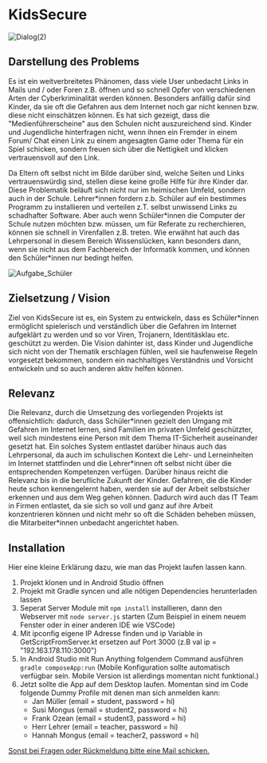 # KidsSecure

![Dialog(2)](https://github.com/AnoukMartinez/EP_WS23_Ganz_Khamkaew_Martinez/assets/22712239/1715f0ce-81c4-460b-a8d5-454526c7e066)



## Darstellung des Problems

Es ist ein weitverbreitetes Phänomen, dass viele User unbedacht Links in Mails und / oder Foren z.B. öffnen und so schnell Opfer von verschiedenen Arten der Cyberkriminalität werden können. Besonders anfällig dafür sind Kinder, da sie oft die Gefahren aus dem Internet noch gar nicht kennen bzw. diese nicht einschätzen können. Es hat sich gezeigt, dass die "Medienführerscheine" aus den Schulen nicht auszureichend sind. Kinder und Jugendliche hinterfragen nicht, wenn ihnen ein Fremder in einem Forum/ Chat einen Link zu einem angesagten Game oder Thema für ein Spiel schicken, sondern freuen sich über die Nettigkeit und klicken vertrauensvoll auf den Link. 

Da Eltern oft selbst nicht im Bilde darüber sind, welche Seiten und Links vertrauenswürdig sind, stellen diese keine große Hilfe für ihre Kinder dar. Diese Problematik beläuft sich nicht nur im heimischen Umfeld, sondern auch in der Schule. Lehrer\*innen fordern z.b. Schüler auf ein bestimmes Programm zu installieren und verteilen z.T. selbst unwissend Links zu schadhafter Software. Aber auch wenn Schüler\*innen die Computer der Schule nutzen möchten bzw. müssen, um für Referate zu recherchieren, können sie schnell in Virenfallen z.B. treten. Wie erwähnt hat auch das Lehrpersonal in diesem Bereich Wissenslücken, kann besonders dann, wenn sie nicht aus dem Fachbereich der Informatik kommen, und können den Schüler\*innen nur bedingt helfen. 

![Aufgabe_Schüler](https://github.com/AnoukMartinez/EP_WS23_Ganz_Khamkaew_Martinez/assets/22712239/48bd1d86-07c2-4bf2-9aa7-57794317faae)

## Zielsetzung / Vision
Ziel von KidsSecure ist es, ein System zu entwickeln, dass es Schüler\*innen ermöglicht spielerisch und verständlich über die Gefahren im Internet aufgeklärt zu werden und so vor Viren, Trojanern, Identitäsklau etc. geschützt zu werden. Die Vision dahinter ist, dass Kinder und Jugendliche sich nicht von der Thematik erschlagen fühlen, weil sie haufenweise Regeln vorgesetzt bekommen, sondern ein nachhaltiges Verständnis und Vorsicht entwickeln und so auch anderen aktiv helfen können. 

## Relevanz
Die Relevanz, durch die Umsetzung des vorliegenden Projekts ist offensichtlich: dadurch, dass Schüler\*innen gezielt den Umgang mit Gefahren im Internet lernen, sind Familien im privaten Umfeld geschützter, weil sich mindestens eine Person mit dem Thema IT-Sicherheit auseinander gesetzt hat. Ein solches System entlastet darüber hinaus auch das Lehrpersonal, da auch im schulischen Kontext die Lehr- und Lerneinheiten im Internet stattfinden und die Lehrer\*innen oft selbst nicht über die entsprechenden Kompetenzen verfügen. 
Darüber hinaus reicht die Relevanz bis in die berufliche Zukunft der Kinder. Gefahren, die die Kinder heute schon kennengelernt haben, werden sie auf der Arbeit selbstsicher erkennen und aus dem Weg gehen können. Dadurch wird auch das IT Team in Firmen entlastet, da sie sich so voll und ganz auf ihre Arbeit konzentrieren können und nicht mehr so oft die Schäden beheben müssen, die Mitarbeiter\*innen unbedacht angerichtet haben. 

## Installation
Hier eine kleine Erklärung dazu, wie man das Projekt laufen lassen kann.
1. Projekt klonen und in Android Studio öffnen
2. Projekt mit Gradle syncen und alle nötigen Dependencies herunterladen lassen
3. Seperat Server Module mit ```npm install``` installieren, dann den Webserver mit ```node server.js``` starten (Zum Beispiel in einem neuem Fenster oder in einer anderen IDE wie VSCode)
4. Mit ipconfig eigene IP Adresse finden und ip Variable in GetScriptFromServer.kt ersetzen auf Port 3000 (z.B val ip = "192.163.178.110:3000")
5. In Android Studio mit Run Anything folgendem Command ausführen ```gradle composeApp:run``` (Mobile Konfiguration sollte automatisch verfügbar sein. Mobile Version ist allerdings momentan nicht funktional.)
6. Jetzt sollte die App auf dem Desktop laufen. Momentan sind im Code folgende Dummy Profile mit denen man sich anmelden kann:
   * Jan Müller (email = student, password = hi)
   * Susi Mongus (email = student2, password = hi)
   * Frank Ozean (email = student3, password = hi)
   * Herr Lehrer (email = teacher, password = hi)
   * Hannah Mongus (email = teacher2, password = hi)

[Sonst bei Fragen oder Rückmeldung bitte eine Mail schicken.](mailto:anouk_olivia_elsa.martinez_wieczorek@smail.th-koeln.de?subject=[GitHub]%20Entwicklungsprojekt%20Rückfrage)
